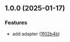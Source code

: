 ## 1.0.0 (2025-01-17)


### Features

* add adapter ([1f02b4b](https://github.com/rodbe-io/web-storage/commit/1f02b4b121b5ed4aed6091c1e506e6f397d9e0cc))
